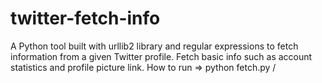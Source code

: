 # twitter-fetch-info
A Python tool built with urllib2 library and regular expressions to fetch information from a given Twitter profile.
Fetch basic info such as account statistics and profile picture link.
How to run => python fetch.py <profile link>/<username>

